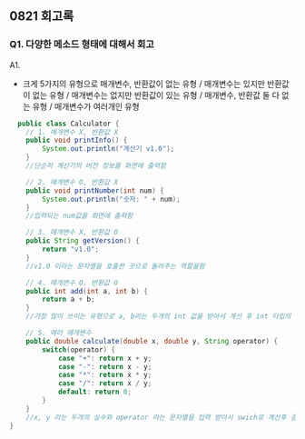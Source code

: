 ## 0821 회고록

### Q1. 다양한 메소드 형태에 대해서 회고
A1. 
* 크게 5가지의 유형으로 매개변수, 반환값이 없는 유형 / 매개변수는 있지만 반환값이 없는 유형 / 매개변수는 없지만 반환값이 있는 유형 / 매개변수, 반환값 둘 다 없는 유형 / 매개변수가 여러개인 유형

```java
  public class Calculator {
    // 1. 매개변수 X, 반환값 X
    public void printInfo() {
        System.out.println("계산기 v1.0");
    }
    //단순히 계산기의 버전 정보를 화면에 출력함

    // 2. 매개변수 O, 반환값 X
    public void printNumber(int num) {
        System.out.println("숫자: " + num);
    }
    //입력되는 num값을 화면에 출력함 

    // 3. 매개변수 X, 반환값 O
    public String getVersion() {
        return "v1.0";
    }
    //v1.0 이라는 문자열을 호출한 곳으로 돌려주는 역할을함

    // 4. 매개변수 O, 반환값 O
    public int add(int a, int b) {
        return a + b;
    }
    //가장 많이 쓰이는 유형으로 a, b라는 두개의 int 값을 받아서 계산 후 int 타입의 결과를 출력함

    // 5. 여러 매개변수
    public double calculate(double x, double y, String operator) {
        switch(operator) {
            case "+": return x + y;
            case "-": return x - y;
            case "*": return x * y;
            case "/": return x / y;
            default: return 0;
        }
    }
    //x, y 라는 두개의 실수와 operator 라는 문자열을 입력 받아서 swich로 계산후 결과값을 화면에 출력함
}



